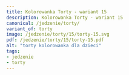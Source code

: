 ```yaml
---
title: Kolorowanka Torty - wariant 15
description: Kolorowanka Torty - wariant 15
canonical: /jedzenie/torty/
variant_of: torty
image: /jedzenie/torty/15/torty-15.svg
pdf: /jedzenie/torty/15/torty-15.pdf
alt: "torty kolorowanka dla dzieci"
tags:
- jedzenie
- torty
---
```

